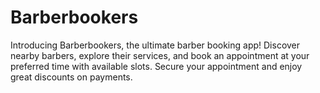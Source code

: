# Barberbookers
Introducing Barberbookers, the ultimate barber booking app! Discover nearby barbers, explore their services, and book an appointment at your preferred time with available slots. Secure your appointment and enjoy great discounts on payments.
